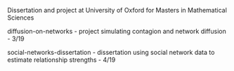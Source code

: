 Dissertation and project at University of Oxford for Masters in Mathematical Sciences

diffusion-on-networks - project simulating contagion and network diffusion - 3/19

social-networks-dissertation - dissertation using social network data to estimate relationship strengths - 4/19
